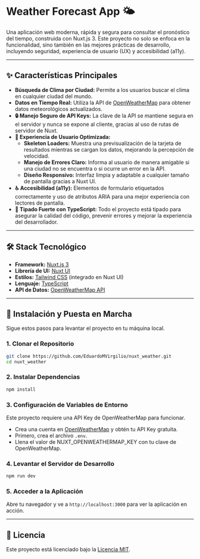 # Weather Forecast App 🌤️

Una aplicación web moderna, rápida y segura para consultar el pronóstico del tiempo, construida con Nuxt.js 3. Este proyecto no solo se enfoca en la funcionalidad, sino también en las mejores prácticas de desarrollo, incluyendo seguridad, experiencia de usuario (UX) y accesibilidad (a11y).

---

## ✨ Características Principales

- **Búsqueda de Clima por Ciudad:** Permite a los usuarios buscar el clima en cualquier ciudad del mundo.
- **Datos en Tiempo Real:** Utiliza la API de [OpenWeatherMap](https://openweathermap.org/) para obtener datos meteorológicos actualizados.
- **🔒 Manejo Seguro de API Keys:** La clave de la API se mantiene segura en el servidor y nunca se expone al cliente, gracias al uso de rutas de servidor de Nuxt.
- **🚀 Experiencia de Usuario Optimizada:**
  - **Skeleton Loaders:** Muestra una previsualización de la tarjeta de resultados mientras se cargan los datos, mejorando la percepción de velocidad.
  - **Manejo de Errores Claro:** Informa al usuario de manera amigable si una ciudad no se encuentra o si ocurre un error en la API.
  - **Diseño Responsivo:** Interfaz limpia y adaptable a cualquier tamaño de pantalla gracias a Nuxt UI.
- **♿ Accesibilidad (a11y):** Elementos de formulario etiquetados correctamente y uso de atributos ARIA para una mejor experiencia con lectores de pantalla.
- **🦾 Tipado Fuerte con TypeScript:** Todo el proyecto está tipado para asegurar la calidad del código, prevenir errores y mejorar la experiencia del desarrollador.

---

## 🛠️ Stack Tecnológico

- **Framework:** [Nuxt.js 3](https://nuxt.com/)
- **Librería de UI:** [Nuxt UI](https://ui.nuxt.com/)
- **Estilos:** [Tailwind CSS](https://tailwindcss.com/) (integrado en Nuxt UI)
- **Lenguaje:** [TypeScript](https://www.typescriptlang.org/)
- **API de Datos:** [OpenWeatherMap API](https://openweathermap.org/api)

---

## 🚀 Instalación y Puesta en Marcha

Sigue estos pasos para levantar el proyecto en tu máquina local.

### 1. Clonar el Repositorio

```bash
git clone https://github.com/EduardoMVirgilio/nuxt_weather.git
cd nuxt_weather
```

### 2. Instalar Dependencias

```bash
npm install
```

### 3. Configuración de Variables de Entorno

Este proyecto requiere una API Key de OpenWeatherMap para funcionar.

- Crea una cuenta en [OpenWeatherMap](https://openweathermap.org/) y obtén tu API Key gratuita.
- Primero, crea el archivo `.env`.
- Llena el valor de NUXT_OPENWEATHERMAP_KEY con tu clave de OpenWeatherMap.

### 4. Levantar el Servidor de Desarrollo

```bash
npm run dev
```

### 5. Acceder a la Aplicación

Abre tu navegador y ve a `http://localhost:3000` para ver la aplicación en acción.

---

## 📝 Licencia

Este proyecto está licenciado bajo la [Licencia MIT](LICENSE).
